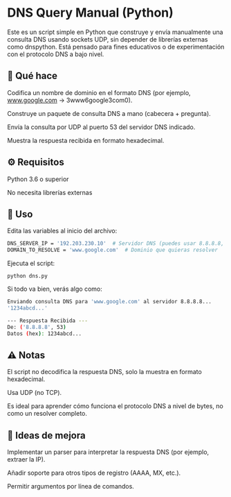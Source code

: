 # DNS Query Manual (Python)

Este es un script simple en Python que construye y envía manualmente una consulta DNS usando sockets UDP, sin depender de librerías externas como dnspython.
Está pensado para fines educativos o de experimentación con el protocolo DNS a bajo nivel.

## 🧩 Qué hace

Codifica un nombre de dominio en el formato DNS (por ejemplo, www.google.com → 3www6google3com0).

Construye un paquete de consulta DNS a mano (cabecera + pregunta).

Envía la consulta por UDP al puerto 53 del servidor DNS indicado.

Muestra la respuesta recibida en formato hexadecimal.

## ⚙️ Requisitos

Python 3.6 o superior

No necesita librerías externas

## 🚀 Uso

Edita las variables al inicio del archivo:

```bash
DNS_SERVER_IP = '192.203.230.10'  # Servidor DNS (puedes usar 8.8.8.8, 1.1.1.1, etc.)
DOMAIN_TO_RESOLVE = 'www.google.com'  # Dominio que quieras resolver
```

Ejecuta el script:

`python dns.py`


Si todo va bien, verás algo como:

```bash
Enviando consulta DNS para 'www.google.com' al servidor 8.8.8.8...
'1234abcd...'

--- Respuesta Recibida ---
De: ('8.8.8.8', 53)
Datos (hex): 1234abcd...
```

## ⚠️ Notas

El script no decodifica la respuesta DNS, solo la muestra en formato hexadecimal.

Usa UDP (no TCP).

Es ideal para aprender cómo funciona el protocolo DNS a nivel de bytes, no como un resolver completo.

## 🧠 Ideas de mejora

Implementar un parser para interpretar la respuesta DNS (por ejemplo, extraer la IP).

Añadir soporte para otros tipos de registro (AAAA, MX, etc.).

Permitir argumentos por línea de comandos.